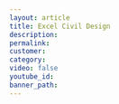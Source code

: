 ```yaml
---
layout: article
title: Excel Civil Design
description:
permalink:
customer:
category:
video: false
youtube_id:
banner_path:
---
```

